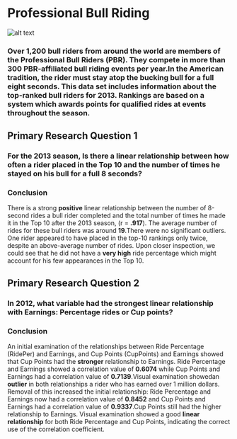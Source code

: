 #  Professional Bull Riding
![alt text](https://courses.edx.org/assets/courseware/v1/6820e887661d68aa4d51060d5c8fb329/asset-v1:UTAustinX+UT.7.11x+2T2017+type@asset+block/bull.jpg)

### Over 1,200 bull riders from around the world are members of the Professional Bull Riders (PBR). They compete in more than 300 PBR-affiliated bull riding events per year.In the American tradition, the rider must stay atop the bucking bull for a full eight seconds. This data set includes information about the top-ranked bull riders for 2013.  Rankings are based on a system which awards points for qualified rides at events throughout the season. 

## Primary Research Question 1
### For the 2013 season, Is there a linear relationship between how often a rider placed in the Top 10 and the number of times he stayed on his bull for a full 8 seconds?

### Conclusion 
There is a strong **positive** linear relationship between the number of 8-second rides a bull rider completed and the total number of times he made it in the Top 10 after the 2013 season, (r = **.917**).
The average number of rides for these bull riders was around **19**.There were no significant outliers. One rider appeared to have placed in the top-10 rankings only twice, despite an above-average number of rides. Upon closer inspection, we could see that he did not have a **very high** ride percentage which might account for his few appearances in the Top 10.



## Primary Research Question 2
### In 2012, what variable had the strongest linear relationship with Earnings:  Percentage rides or Cup points?

### Conclusion 
An initial examination of the relationships between Ride Percentage (RidePer) and Earnings, and Cup Points (CupPoints) and Earnings showed that Cup Points had the **stronger** relationship to Earnings. Ride Percentage and Earnings showed a correlation value of **0.6074** while Cup Points and Earnings had a correlation value of **0.7139**.Visual examination showedan 
**outlier**  in both relationships a rider who has earned over 1 million dollars. Removal of this increased the initial relationship: Ride Percentage and Earnings now had a correlation value of **0.8452** and Cup Points and Earnings had a correlation value of **0.9337**.Cup Points still had the higher relationship to Earnings. Visual examination showed a good **linear relationship** for both Ride Percentage and Cup Points, indicating the correct use of the correlation coefficient.
